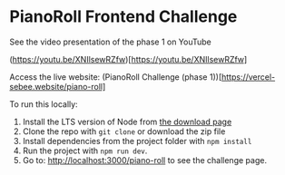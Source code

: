 # PianoRoll Frontend Challenge

See the video presentation of the phase 1 on YouTube

(https://youtu.be/XNIlsewRZfw)[https://youtu.be/XNIlsewRZfw]

Access the live website: (PianoRoll Challenge (phase 1))[https://vercel-sebee.website/piano-roll]

To run this locally:
1. Install the LTS version of Node from [the download page](https://nodejs.org/en/download)
2. Clone the repo with `git clone` or download the zip file
3. Install dependencies from the project folder with `npm install`
4. Run the project with `npm run dev`.
5. Go to: [http://localhost:3000/piano-roll](http://localhost:3000/piano-roll) to see the challenge page.
